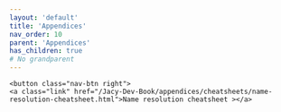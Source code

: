 ```yaml
---
layout: 'default'
title: 'Appendices'
nav_order: 10
parent: 'Appendices'
has_children: true
# No grandparent
---
```



<div class="nav-btn-block">
    
    <button class="nav-btn right">
    <a class="link" href="/Jacy-Dev-Book/appendices/cheatsheets/name-resolution-cheatsheet.html">Name resolution cheatsheet ></a>
</button>

</div>
